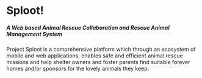 <h1>Sploot!</h1>  
<h5>A Web based Animal Rescue Collaboration and Rescue Animal Management System
</h5>

<p>
Project Sploot is a comprehensive platform which through an ecosystem of mobile and web applications, 
enables safe and efficient animal rescue missions and help shelter owners and foster parents find suitable 
forever homes and/or sponsors for the lovely animals they keep.
</p>
